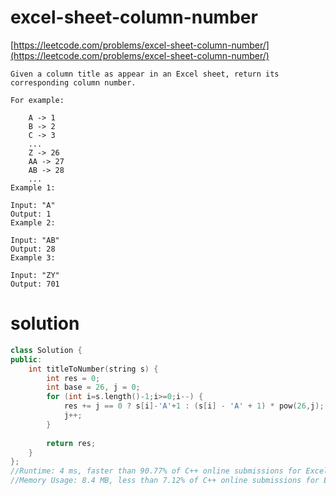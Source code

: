 # excel-sheet-column-number

[https://leetcode.com/problems/excel-sheet-column-number/](https://leetcode.com/problems/excel-sheet-column-number/)

```
Given a column title as appear in an Excel sheet, return its corresponding column number.

For example:

    A -> 1
    B -> 2
    C -> 3
    ...
    Z -> 26
    AA -> 27
    AB -> 28 
    ...
Example 1:

Input: "A"
Output: 1
Example 2:

Input: "AB"
Output: 28
Example 3:

Input: "ZY"
Output: 701
```

# solution 

```c++
class Solution {
public:
    int titleToNumber(string s) {
        int res = 0;
        int base = 26, j = 0;
        for (int i=s.length()-1;i>=0;i--) {
            res += j == 0 ? s[i]-'A'+1 : (s[i] - 'A' + 1) * pow(26,j);
            j++;
        }
        
        return res;
    }
};
//Runtime: 4 ms, faster than 90.77% of C++ online submissions for Excel Sheet Column Number.
//Memory Usage: 8.4 MB, less than 7.12% of C++ online submissions for Excel Sheet Column Number.
```